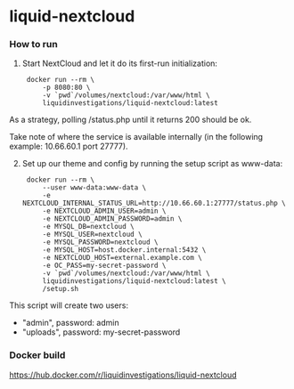 # liquid-nextcloud

### How to run

1. Start NextCloud and let it do its first-run initialization:

        docker run --rm \
            -p 8080:80 \
            -v `pwd`/volumes/nextcloud:/var/www/html \
            liquidinvestigations/liquid-nextcloud:latest

As a strategy, polling /status.php until it returns 200 should be ok.

Take note of where the service is available internally (in the following example: 10.66.60.1 port 27777).


2. Set up our theme and config by running the setup script as www-data:

        docker run --rm \
            --user www-data:www-data \
            -e NEXTCLOUD_INTERNAL_STATUS_URL=http://10.66.60.1:27777/status.php \
            -e NEXTCLOUD_ADMIN_USER=admin \
            -e NEXTCLOUD_ADMIN_PASSWORD=admin \
            -e MYSQL_DB=nextcloud \
            -e MYSQL_USER=nextcloud \
            -e MYSQL_PASSWORD=nextcloud \
            -e MYSQL_HOST=host.docker.internal:5432 \
            -e NEXTCLOUD_HOST=external.example.com \
            -e OC_PASS=my-secret-password \
            -v `pwd`/volumes/nextcloud:/var/www/html \
            liquidinvestigations/liquid-nextcloud:latest \
            /setup.sh


This script will create two users:

- "admin", password: admin
- "uploads", password: my-secret-password


### Docker build

https://hub.docker.com/r/liquidinvestigations/liquid-nextcloud
